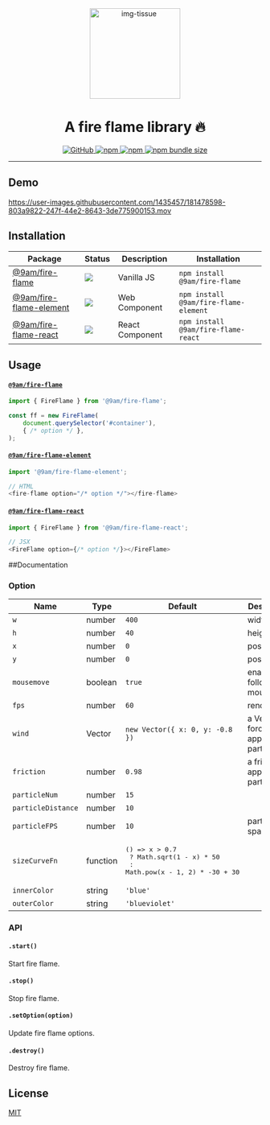<div align="center">
	<img src="https://user-images.githubusercontent.com/1435457/184616572-df451c3a-737c-4e44-84cb-f3348189d7bb.gif" alt="img-tissue" width="180" height="180" />
	<h1>A fire flame library 🔥</h1>
</div>

<p align="center">
  <a href="https://github.com/@9am/fire-flame/blob/main/LICENSE">
    <img alt="GitHub" src="https://img.shields.io/github/license/@9am/fire-flame?color=success">
  </a>
  <a href="https://www.npmjs.com/package/@9am/fire-flame">
    <img alt="npm" src="https://img.shields.io/npm/v/@9am/fire-flame?color=orange">
  </a>
  <a href="https://www.npmjs.com/package/fireworks-js">
    <img alt="npm" src="https://img.shields.io/npm/dt/@9am/fire-flame?color=blue">
  </a>
  <a href="https://bundlephobia.com/package/@9am/fire-flame@latest">
    <img alt="npm bundle size" src="https://img.shields.io/bundlephobia/minzip/@9am/fire-flame">
  </a>
</p>

---

## Demo
https://user-images.githubusercontent.com/1435457/181478598-803a9822-247f-44e2-8643-3de775900153.mov

## Installation
| Package | Status | Description | Installation |
| ------- | ------ | ----------- | ------------ |
| [@9am/fire-flame](https://github.com/@9am/fire-flame/tree/main/packages/fire-flame) | [![](https://img.shields.io/npm/v/@9am/fire-flame)](https://npm.im/@9am/fire-flame) | Vanilla JS | `npm install @9am/fire-flame` |
| [@9am/fire-flame-element](https://github.com/@9am/fire-flame/tree/main/packages/fire-flame-element) | [![](https://img.shields.io/npm/v/@9am/fire-flame-element)](https://npm.im/@9am/fire-flame-element) | Web Component | `npm install @9am/fire-flame-element ` |
| [@9am/fire-flame-react](https://github.com/@9am/fire-flame/tree/main/packages/fire-flame-react) | [![](https://img.shields.io/npm/v/@9am/fire-flame-react)](https://npm.im/@9am/fire-flame-react) | React Component | `npm install @9am/fire-flame-react` |


## Usage

#### [`@9am/fire-flame`](https://github.com/@9am/fire-flame)
```js
import { FireFlame } from '@9am/fire-flame';

const ff = new FireFlame(
	document.querySelector('#container'),
	{ /* option */ },
);
```

#### [`@9am/fire-flame-element`](https://github.com/@9am/fire-flame)
```js
import '@9am/fire-flame-element';

// HTML
<fire-flame option="/* option */"></fire-flame>
```

#### [`@9am/fire-flame-react`](https://github.com/@9am/fire-flame)
```js
import { FireFlame } from '@9am/fire-flame-react';

// JSX
<FireFlame option={/* option */}></FireFlame>
```

##Documentation

### Option

| Name | Type | Default | Description |
| ---- | ---- | ------- | ----------- |
|`w`|number|`400`|width|
|`h`|number|`40`|height|
|`x`|number|`0`|position x|
|`y`|number|`0`|position y|
|`mousemove`|boolean|`true`|enable follow mousemove|
|`fps`|number|`60`|render fps|
|`wind`|Vector|`new Vector({ x: 0, y: -0.8 })`|a Vector force applied to particles|
|`friction`|number|`0.98`|a friction applied to particles|
|`particleNum`|number|`15`||
|`particleDistance`|number|`10`||
|`particleFPS`|number|`10`|particle spawn fps|
|`sizeCurveFn`|function|<pre>() => x > 0.7 <br/>   ? Math.sqrt(1 - x) * 50<br/>   : Math.pow(x - 1, 2) * -30 + 30</pre>||
|`innerColor`|string|`'blue'`||
|`outerColor`|string|`'blueviolet'`||

### API

#### `.start()`
Start fire flame.

#### `.stop()`
Stop fire flame.

#### `.setOption(option)`
Update fire flame options.

#### `.destroy()`
Destroy fire flame.


## License
[MIT](LICENSE)
